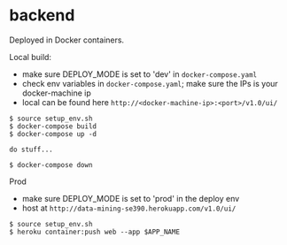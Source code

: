 # backend

Deployed in Docker containers.

Local build:
* make sure DEPLOY_MODE is set to 'dev' in `docker-compose.yaml`
* check env variables in `docker-compose.yaml`; make sure the IPs is your docker-machine ip
* local can be found here `http://<docker-machine-ip>:<port>/v1.0/ui/`

```
$ source setup_env.sh
$ docker-compose build
$ docker-compose up -d

do stuff...

$ docker-compose down
```

Prod
* make sure DEPLOY_MODE is set to 'prod' in the deploy env
* host at `http://data-mining-se390.herokuapp.com/v1.0/ui/`

```
$ source setup_env.sh
$ heroku container:push web --app $APP_NAME
```
